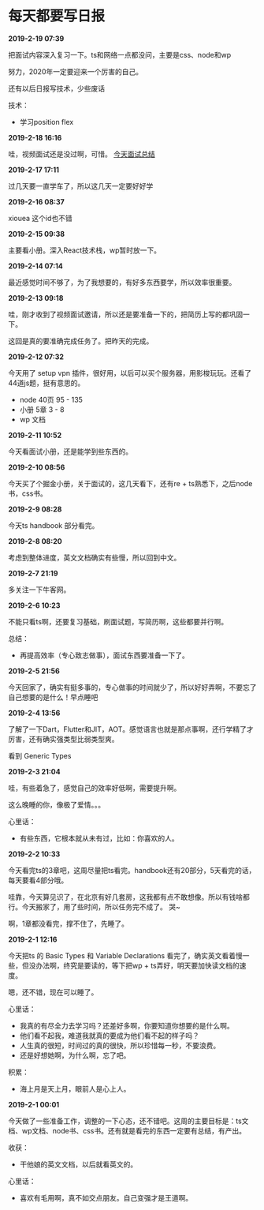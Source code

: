 # 每天都要写日报

**2019-2-19 07:39**

把面试内容深入复习一下。ts和网络一点都没问，主要是css、node和wp

努力，2020年一定要迎来一个厉害的自己。

还有以后日报写技术，少些废话

技术：

- 学习position flex

**2019-2-18 16:16**

哇，视频面试还是没过啊，可惜。 [今天面试总结](../interview/0218.md)

**2019-2-17 17:11**

过几天要一直学车了，所以这几天一定要好好学

**2019-2-16 08:37**

xiouea 这个id也不错

**2019-2-15 09:38**

主要看小册。深入React技术栈，wp暂时放一下。

**2019-2-14 07:14**

最近感觉时间不够了，为了我想要的，有好多东西要学，所以效率很重要。

**2019-2-13 09:18**

哇，刚才收到了视频面试邀请，所以还是要准备一下的，把简历上写的都巩固一下。

这回是真的要准确完成任务了。把昨天的完成。

**2019-2-12 07:32**

今天用了 setup vpn 插件，很好用，以后可以买个服务器，用影梭玩玩。还看了44道js题，挺有意思的。

- node 40页 95 - 135
- 小册 5章 3 - 8
- wp 文档

**2019-2-11 10:52**

今天看面试小册，还是能学到些东西的。

**2019-2-10 08:56**

今天买了个掘金小册，关于面试的，这几天看下，还有re + ts熟悉下，之后node书，css书。

**2019-2-9 08:28**

今天ts handbook 部分看完。

**2019-2-8 08:20**

考虑到整体进度，英文文档确实有些慢，所以回到中文。

**2019-2-7 21:19**

多关注一下牛客网。

**2019-2-6 10:23**

不能只看ts啊，还要复习基础，刷面试题，写简历啊，这些都要并行啊。

总结：
- 再提高效率（专心致志做事），面试东西要准备一下了。

**2019-2-5 21:56**

今天回家了，确实有挺多事的，专心做事的时间就少了，所以好好弄啊，不要忘了自己想要的是什么！早点睡吧

**2019-2-4 13:56**

了解了一下Dart，Flutter和JIT，AOT。感觉语言也就是那点事啊，还行学精了才厉害，还有确实强类型比弱类型爽。

看到 Generic Types

**2019-2-3 21:04**

哇，有些着急了，感觉自己的效率好低啊，需要提升啊。

这么晚睡的你，像极了爱情。。。

心里话：
- 有些东西，它根本就从未有过，比如：你喜欢的人。


**2019-2-2 10:33**

今天看完ts的3章吧，这周尽量把ts看完。handbook还有20部分，5天看完的话，每天要看4部分哦。

哇靠，今天算见识了，在北京有好几套房，这我都有点不敢想像。所以有钱啥都行。今天搬家了，用了些时间，所以任务完不成了。 哭~

啊，1章都没看完，撑不住了，先睡了。


**2019-2-1 12:16**

今天把ts 的 Basic Types 和 Variable Declarations 看完了，确实英文看着慢一些，但没办法啊，终究是要读的，等下把wp + ts弄好，明天要加快读文档的速度。

嗯，还不错，现在可以睡了。

心里话：
- 我真的有尽全力去学习吗？还差好多啊，你要知道你想要的是什么啊。
- 他们看不起我，难道我就真的要成为他们看不起的样子吗？
- 人生真的很短，时间过的真的很快，所以珍惜每一秒，不要浪费。
- 还是好想她啊，为什么啊，忘了吧。

积累：
- 海上月是天上月，眼前人是心上人。


**2019-2-1 00:01**

今天做了一些准备工作，调整的一下心态，还不错吧。这周的主要目标是：ts文档、wp文档、node书、css书。还有就是看完的东西一定要有总结，有产出。

收获：
- 干他娘的英文文档，以后就看英文的。

心里话：
- 喜欢有毛用啊，真不如交点朋友。自己变强才是王道啊。
